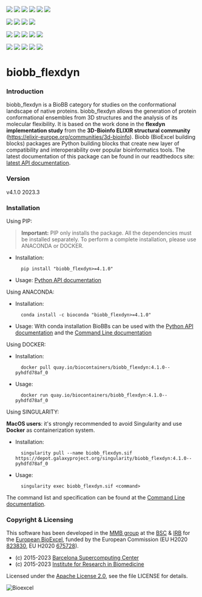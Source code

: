 [![](https://img.shields.io/github/v/tag/bioexcel/biobb_flexdyn?label=Version)](https://GitHub.com/bioexcel/biobb_flexdyn/tags/)
[![](https://img.shields.io/pypi/v/biobb-flexdyn.svg?label=Pypi)](https://pypi.python.org/pypi/biobb-flexdyn/)
[![](https://img.shields.io/conda/vn/bioconda/biobb_flexdyn?label=Conda)](https://anaconda.org/bioconda/biobb_flexdyn)
[![](https://img.shields.io/conda/dn/bioconda/biobb_flexdyn?label=Conda%20Downloads)](https://anaconda.org/bioconda/biobb_flexdyn)
[![](https://img.shields.io/badge/Docker-Quay.io-blue)](https://quay.io/repository/biocontainers/biobb_flexdyn?tab=tags)
[![](https://img.shields.io/badge/Singularity-GalaxyProject-blue)](https://depot.galaxyproject.org/singularity/biobb_flexdyn:4.1.0--pyhdfd78af_0)

[![](https://img.shields.io/badge/OS-Unix%20%7C%20MacOS-blue)](https://github.com/bioexcel/biobb_flexdyn)
[![](https://img.shields.io/pypi/pyversions/biobb-flexdyn.svg?label=Python%20Versions)](https://pypi.org/project/biobb-flexdyn/)
[![](https://img.shields.io/badge/License-Apache%202.0-blue.svg)](https://opensource.org/licenses/Apache-2.0)
[![](https://img.shields.io/badge/Open%20Source%3f-Yes!-blue)](https://github.com/bioexcel/biobb_flexdyn)

[![](https://readthedocs.org/projects/biobb-flexdyn/badge/?version=latest&label=Docs)](https://biobb-flexdyn.readthedocs.io/en/latest/?badge=latest)
[![](https://img.shields.io/website?down_message=Offline&label=Biobb%20Website&up_message=Online&url=https%3A%2F%2Fmmb.irbbarcelona.org%2Fbiobb%2F)](https://mmb.irbbarcelona.org/biobb/)
[![](https://img.shields.io/badge/Youtube-tutorial-blue?logo=youtube&logoColor=red)](https://www.youtube.com/watch?v=ou1DOGNs0xM)
[![](https://zenodo.org/badge/DOI/10.1038/s41597-019-0177-4.svg)](https://doi.org/10.1038/s41597-019-0177-4)
[![](https://img.shields.io/endpoint?color=brightgreen&url=https%3A%2F%2Fapi.juleskreuer.eu%2Fcitation-badge.php%3Fshield%26doi%3D10.1038%2Fs41597-019-0177-4)](https://www.nature.com/articles/s41597-019-0177-4#citeas)

[![](https://docs.bioexcel.eu/biobb_flexdyn/junit/testsbadge.svg)](https://docs.bioexcel.eu/biobb_flexdyn/junit/report.html)
[![](https://docs.bioexcel.eu/biobb_flexdyn/coverage/coveragebadge.svg)](https://docs.bioexcel.eu/biobb_flexdyn/coverage/)
[![](https://docs.bioexcel.eu/biobb_flexdyn/flake8/flake8badge.svg)](https://docs.bioexcel.eu/biobb_flexdyn/flake8/)
[![](https://img.shields.io/github/last-commit/bioexcel/biobb_flexdyn?label=Last%20Commit)](https://github.com/bioexcel/biobb_flexdyn/commits/master)
[![](https://img.shields.io/github/issues/bioexcel/biobb_flexdyn.svg?color=brightgreen&label=Issues)](https://GitHub.com/bioexcel/biobb_flexdyn/issues/)

# biobb_flexdyn

### Introduction
biobb_flexdyn is a BioBB category for studies on the conformational landscape of native proteins.
biobb_flexdyn allows the generation of protein conformational ensembles from 3D structures and the analysis of its molecular flexibility. It is based on the work done in the **flexdyn implementation study** from the **3D-Bioinfo ELIXIR structural community** (https://elixir-europe.org/communities/3d-bioinfo).
Biobb (BioExcel building blocks) packages are Python building blocks that
create new layer of compatibility and interoperability over popular
bioinformatics tools.
The latest documentation of this package can be found in our readthedocs site:
[latest API documentation](http://biobb-flexdyn.readthedocs.io/en/latest/).

### Version
v4.1.0 2023.3

### Installation
Using PIP:

> **Important:** PIP only installs the package. All the dependencies must be installed separately. To perform a complete installation, please use ANACONDA or DOCKER.

* Installation:


        pip install "biobb_flexdyn>=4.1.0"


* Usage: [Python API documentation](https://biobb-flexdyn.readthedocs.io/en/latest/modules.html)

Using ANACONDA:

* Installation:


        conda install -c bioconda "biobb_flexdyn>=4.1.0"


* Usage: With conda installation BioBBs can be used with the [Python API documentation](https://biobb-flexdyn.readthedocs.io/en/latest/modules.html) and the [Command Line documentation](https://biobb-flexdyn.readthedocs.io/en/latest/command_line.html)

Using DOCKER:

* Installation:


        docker pull quay.io/biocontainers/biobb_flexdyn:4.1.0--pyhdfd78af_0


* Usage:


        docker run quay.io/biocontainers/biobb_flexdyn:4.1.0--pyhdfd78af_0

Using SINGULARITY:

**MacOS users**: it's strongly recommended to avoid Singularity and use **Docker** as containerization system.

* Installation:


        singularity pull --name biobb_flexdyn.sif https://depot.galaxyproject.org/singularity/biobb_flexdyn:4.1.0--pyhdfd78af_0


* Usage:


        singularity exec biobb_flexdyn.sif <command>

The command list and specification can be found at the [Command Line documentation](https://biobb-flexdyn.readthedocs.io/en/latest/command_line.html).

### Copyright & Licensing
This software has been developed in the [MMB group](http://mmb.irbbarcelona.org) at the [BSC](http://www.bsc.es/) & [IRB](https://www.irbbarcelona.org/) for the [European BioExcel](http://bioexcel.eu/), funded by the European Commission (EU H2020 [823830](http://cordis.europa.eu/projects/823830), EU H2020 [675728](http://cordis.europa.eu/projects/675728)).

* (c) 2015-2023 [Barcelona Supercomputing Center](https://www.bsc.es/)
* (c) 2015-2023 [Institute for Research in Biomedicine](https://www.irbbarcelona.org/)

Licensed under the
[Apache License 2.0](https://www.apache.org/licenses/LICENSE-2.0), see the file LICENSE for details.

![](https://bioexcel.eu/wp-content/uploads/2019/04/Bioexcell_logo_1080px_transp.png "Bioexcel")
